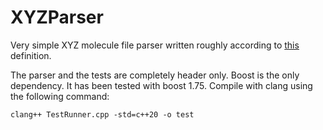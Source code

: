 # XYZParser

Very simple XYZ molecule file parser written roughly according to [this](https://openbabel.org/wiki/XYZ_(format)) definition.

The parser and the tests are completely header only. Boost is the only dependency. It has been tested with boost 1.75. Compile with clang using the following command:
```
clang++ TestRunner.cpp -std=c++20 -o test
```
